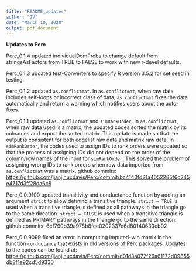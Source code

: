 ```yaml
---
title: "README_updates"
author: "JV"
date: "March 10, 2020"
output: pdf_document
---
```


**Updates to Perc**

Perc_0.1.4 updated individualDomProbs to change default from stringsAsFactors from TRUE to FALSE to work with new r-devel defaults.

Perc_0.1.3 updated test-Converters to specify R version 3.5.2 for set.seed in testing.

Perc_0.1.2 updated `as.conflictmat`. In `as.conflictmat`, when raw data includes self-loops or incorrect class of data, `as.conflictmat` fixes the data automatically and return a warning which notifies users about the auto-fixes. 

Perc_0.1.1 updated `as.conflictmat` and `simRankOrder`. In `as.conflictmat`, when raw data used is a matrix, the updated codes sorted the matrix by its colnames and export the sorted matrix. This update is made so that the output is consistent for both edgelist raw data and matrix raw data. In `simRankOrder`, the codes used to assign IDs to rank orders were updated so that the process of assigning IDs did not depend on the order of the column/row names of the input for `simRankOrder`. This solved the problem of assigning wrong IDs to rank orders when raw data imported from `as.conflictmat` was a matrix. github commits: https://github.com/jianjinucdavis/Perc/commit/bc4143fd21a4052285f6c245e4717d3ff28da6c8

Perc_0.0.9100 updated transitivity and conductance function by adding an argument `strict` to allow defining a transitive triangle. `strict = TRUE` is used when a transitive triangle is defined as all pathways in the triangle go to the same direction. `strict = FALSE` is used when a transitive triangle is defined as PRIMARY pathways in the triangle go to the same direction. github commits: 6cf790b39a978b8fee0202337e6d80140630eb02

Perc_0.0.9099 fixed an error in computing imputed-win matrix in the function `conductance` that exists in old versions of Perc packages. Updates to the codes can be found at: https://github.com/jianjinucdavis/Perc/commit/d01d3a072f26a61172d09855db8f1e92cd5d9330
